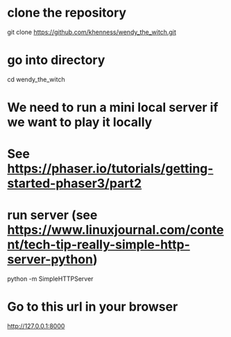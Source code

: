 # clone the repository
git clone https://github.com/khenness/wendy_the_witch.git

# go into directory
cd wendy_the_witch


# We need to run a mini local server if we want to play it locally 
# See https://phaser.io/tutorials/getting-started-phaser3/part2

# run server (see https://www.linuxjournal.com/content/tech-tip-really-simple-http-server-python)
python -m SimpleHTTPServer

# Go to this url in your browser
http://127.0.0.1:8000


